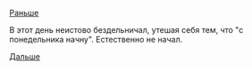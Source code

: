 [Раньше](2017.12.21.md)

В этот день неистово бездельничал, утешая себя тем, что "с понедельника начну".
Естественно не начал.

[Дальше](2017.12.23.md)